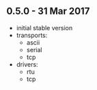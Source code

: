 ## 0.5.0 - 31 Mar 2017

- initial stable version
- transports:
  - ascii
  - serial
  - tcp
- drivers:
  - rtu
  - tcp
